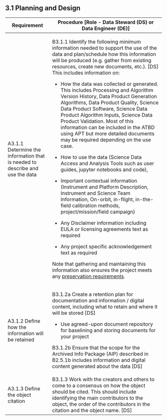 ## **3.1 Planning and Design**

<table>
    <thead>
        <tr class="header">
            <th><strong>Requirement</strong></th>
            <th><strong>Procedure</strong> [Role - Data Steward (DS) or Data Engineer (DE)]</th>
        </tr>
    </thead>
    <tbody>
        <tr class="odd">
            <td>A3.1.1 Determine the information that is needed to describe and use the data</td>
            <td>
                <p>B3.1.1 Identify the following minimum information needed to support the use of the data and plan/schedule how this information will be produced (e.g. gather from existing resources, create new documents, etc.). [DS] This includes information on:</p>
                <ul>
                    <li>
                        <p>How the data was collected or generated. This includes Processing and Algorithm Version History, Data Product Generation Algorithms, Data Product Quality, Science Data Product Software, Science Data Product Algorithm Inputs, Science Data Product Validation. Most of this information can be included in the ATBD using APT but more detailed documents may be required depending on the use case.</p>
                    </li>
                    <li>
                        <p>How to use the data (Science Data Access and Analysis Tools such as user guides, jupyter notebooks and code),</p>
                    </li>
                    <li>
                        <p>Important contextual information (Instrument and Platform Description, Instrument and Science Team Information, On-orbit, in-flight, in-the-field calibration methods, project/mission/field campaign)</p>
                    </li>
                    <li>
                        <p>Any Disclaimer information including EULA or licensing agreements text as required</p>
                    </li>
                    <li>
                        <p>Any project specific acknowledgement text as required</p>
                    </li>
                </ul>
                <p>Note that gathering and maintaining this information also ensures the project meets any <a href="https://www.earthdata.nasa.gov/s3fs-public/2022-07/ESDS-RFC-042VERSION1.pdf?VersionId=Kgk4CUY.EB3hJTYnSuP3qQ8ns8phTxh_"><span class="underline">preservation requirements</span></a>.</p>
            </td>
        </tr>
        <tr class="even">
            <td>A3.1.2 Define how the information will be retained</td>
            <td>
                <p>B3.1.2a Create a retention plan for documentation and information / digital content, including what to retain and where it will be stored [DS]</p>
                <ul>
                    <li>
                        <p>Use agreed-upon document repository for baselining and storing documents for your project </p>
                    </li>
                </ul>
                <p>B3.1.2b Ensure that the scope for the Archived Info Package (AIP) described in B2.5.1b includes information and digital content generated about the data [DS]</p>
            </td>
        </tr>
        <tr class="odd">
            <td>A3.1.3 Define the object citation</td>
            <td>B3.1.3 Work with the creators and others to come to a consensus on how the object should be cited. This should include identifying the main contributors to the object, the order of the contributors in the citation and the object name. [DS]</td>
        </tr>
    </tbody>
</table>
